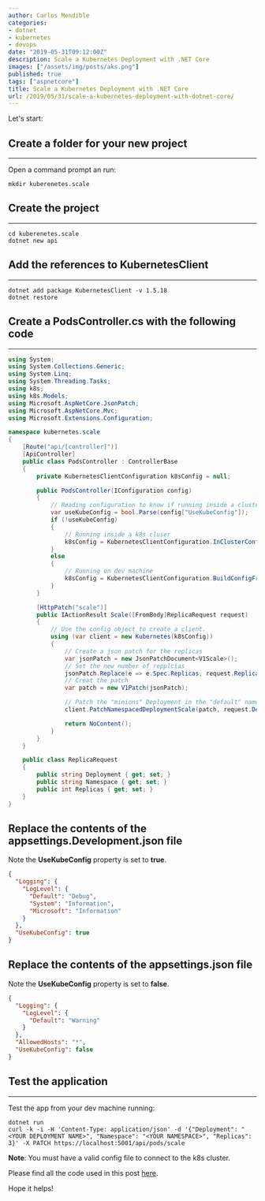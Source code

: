 ```yaml
---
author: Carlos Mendible
categories:
- dotnet
- kubernetes
- devops
date: "2019-05-31T09:12:00Z"
description: Scale a Kubernetes Deployment with .NET Core
images: ["/assets/img/posts/aks.png"]
published: true
tags: ["aspnetcore"]
title: Scale a Kubernetes Deployment with .NET Core
url: /2019/05/31/scale-a-kubernetes-deployment-with-dotnet-core/
---
```


Let's start:

## Create a folder for your new project
---

Open a command prompt an run:

``` shell
mkdir kuberenetes.scale
```

## Create the project
---

``` shell
cd kuberenetes.scale
dotnet new api
```

## Add the references to KubernetesClient
---

``` shell
dotnet add package KubernetesClient -v 1.5.18
dotnet restore
```

## Create a PodsController.cs with the following code
---

``` csharp
using System;
using System.Collections.Generic;
using System.Linq;
using System.Threading.Tasks;
using k8s;
using k8s.Models;
using Microsoft.AspNetCore.JsonPatch;
using Microsoft.AspNetCore.Mvc;
using Microsoft.Extensions.Configuration;

namespace kubernetes.scale
{
    [Route("api/[controller]")]
    [ApiController]
    public class PodsController : ControllerBase
    {
        private KubernetesClientConfiguration k8sConfig = null;

        public PodsController(IConfiguration config)
        {
            // Reading configuration to know if running inside a cluster or in local mode.
            var useKubeConfig = bool.Parse(config["UseKubeConfig"]);
            if (!useKubeConfig)
            {
                // Running inside a k8s cluser
                k8sConfig = KubernetesClientConfiguration.InClusterConfig();
            }
            else
            {
                // Running on dev machine
                k8sConfig = KubernetesClientConfiguration.BuildConfigFromConfigFile();
            }
        }

        [HttpPatch("scale")]
        public IActionResult Scale([FromBody]ReplicaRequest request)
        {
            // Use the config object to create a client.
            using (var client = new Kubernetes(k8sConfig))
            {
                // Create a json patch for the replicas
                var jsonPatch = new JsonPatchDocument<V1Scale>();
                // Set the new number of repplcias
                jsonPatch.Replace(e => e.Spec.Replicas, request.Replicas);
                // Creat the patch
                var patch = new V1Patch(jsonPatch);

                // Patch the "minions" Deployment in the "default" namespace
                client.PatchNamespacedDeploymentScale(patch, request.Deployment, request.Namespace);

                return NoContent();
            }
        }
    }

    public class ReplicaRequest
    {
        public string Deployment { get; set; }
        public string Namespace { get; set; }
        public int Replicas { get; set; }
    }
}
```

## Replace the contents of the appsettings.Development.json file

Note the **UseKubeConfig** property is set to **true**.

``` json
{
  "Logging": {
    "LogLevel": {
      "Default": "Debug",
      "System": "Information",
      "Microsoft": "Information"
    }
  },
  "UseKubeConfig": true
}
```

## Replace the contents of the appsettings.json file

Note the **UseKubeConfig** property is set to **false**.

``` json
{
  "Logging": {
    "LogLevel": {
      "Default": "Warning"
    }
  },
  "AllowedHosts": "*",
  "UseKubeConfig": false
}
```

## Test the application
---

Test the app from your dev machine running:

``` shell
dotnet run
curl -k -i -H 'Content-Type: application/json' -d '{"Deployment": "<YOUR DEPLOYMENT NAME>", "Namespace": "<YOUR NAMESPACE>", "Replicas": 3}' -X PATCH https://localhost:5001/api/pods/scale
```

**Note**: You must have a valid config file to connect to the k8s cluster.

Please find all the code used in this post [here](https://github.com/cmendible/dotnetcore.samples/tree/main/kubernetes.scale).

Hope it helps!
